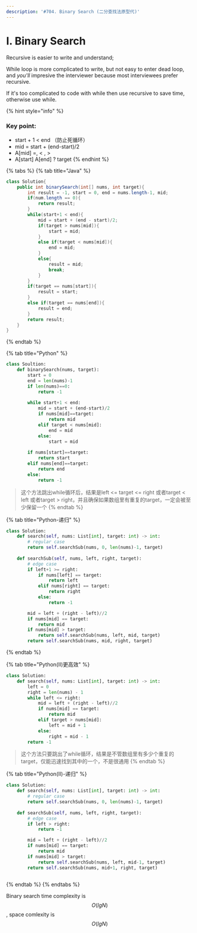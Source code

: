 ```yaml
---
description: '#704. Binary Search (二分查找法原型代)'
---
```


# I. Binary Search

Recursive is easier to write and understand;

While loop is more complicated to write, but not easy to enter dead loop, and _you'll_ impresive the interviewer because most interviewees prefer recursive. 

If it's too complicated to code with while then use recursive to save time, otherwise use while.

{% hint style="info" %}
### Key point:

* start + 1 &lt; end   （防止死循环）
* mid = start + \(end-start\)/2
* A\[mid\] =, &lt; , &gt;
* A\[start\]  A\[end\]  ? target
{% endhint %}

{% tabs %}
{% tab title="Java" %}
```java
class Solution{
    public int binarySearch(int[] nums, int target){
        int result = -1, start = 0, end = nums.length-1, mid;
        if(num.length == 0){
            return result;
        }    
        while(start+1 < end){
            mid = start + (end - start)/2;
            if(target > nums[mid]){
                start = mid;
            }
            else if(target < nums[mid]){
                end = mid;
            }
            else{
                result = mid;
                break;
            }
        }
        if(target == nums[start]){
            result = start;
        }
        else if(target == nums[end]){
            result = end;
        }
        return result;
    }
}
```
{% endtab %}

{% tab title="Python" %}
```python
class Soultion:
    def binarySearch(nums, target):
        start = 0
        end = len(nums)-1
        if len(nums)==0:
            return -1
            
        while start+1 < end:
            mid = start + (end-start)/2
            if nums[mid]==target:
                return mid
            elif target < nums[mid]:
                end = mid
            else:
                start = mid
        
        if nums[start]==target:
            return start
        elif nums[end]==target:
            return end
        else:
            return -1
```

> 这个方法跳出while循环后，结果是left &lt;= target &lt;= right 或者target &lt; left 或者target &gt; right，并且确保如果数组里有重复的target，一定会被至少保留一个
{% endtab %}

{% tab title="Python-递归" %}
```python
class Solution:
    def search(self, nums: List[int], target: int) -> int:
        # regular case
        return self.searchSub(nums, 0, len(nums)-1, target)
    
    def searchSub(self, nums, left, right, target):
        # edge case
        if left+1 >= right:
            if nums[left] == target:
                return left
            elif nums[right] == target:
                return right
            else:
                return -1

        mid = left + (right - left)//2
        if nums[mid] == target:
            return mid
        if nums[mid] > target:
            return self.searchSub(nums, left, mid, target)
        return self.searchSub(nums, mid, right, target)
```
{% endtab %}

{% tab title="Python\(II\)更高效" %}
```python
class Solution:
    def search(self, nums: List[int], target: int) -> int:
        left = 0
        right = len(nums) - 1
        while left <= right:
            mid = left + (right - left)//2
            if nums[mid] == target:
                return mid
            elif target > nums[mid]:
                left = mid + 1
            else:
                right = mid - 1
        return -1
```

> 这个方法只要跳出了while循环，结果是不管数组里有多少个重复的target，仅能迅速找到其中的一个，不是很通用
{% endtab %}

{% tab title="Python\(II\)-递归" %}
```python
class Solution:
    def search(self, nums: List[int], target: int) -> int:
        # regular case
        return self.searchSub(nums, 0, len(nums)-1, target)
    
    def searchSub(self, nums, left, right, target):
        # edge case
        if left > right:
            return -1

        mid = left + (right - left)//2
        if nums[mid] == target:
            return mid
        if nums[mid] > target:
            return self.searchSub(nums, left, mid-1, target)
        return self.searchSub(nums, mid+1, right, target)
                
```
{% endtab %}
{% endtabs %}

Binary search time complexity is $$O(lgN)$$ , space comlexity is $$O(lgN)$$ 

